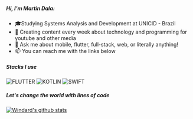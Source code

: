 ##### Hi, I'm Martin Dala:

- 🎓Studying Systems Analysis and Development at UNICID - Brazil
- :test_tube: Creating content every week about technology and programming for youtube and other media
- :speech_balloon: Ask me about mobile, flutter, full-stack, web, or literally anything!
- :mailbox: You can reach me with the links below

##### Stacks I use

![FLUTTER](https://img.shields.io/badge/-Flutter-000000?style=flat&logo=flutter)
![KOTLIN](https://img.shields.io/badge/-Kotlin-000000?style=flat&logo=kotlin)
![SWIFT](https://img.shields.io/badge/-Swift-000000?style=flat&logo=swift)

##### Let's change the world with lines of code

[![Windard's github stats](https://github-readme-stats.vercel.app/api?username=windard&show_icons=true)](https://github.com/martindala)
